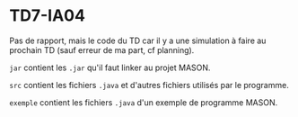 # TD7-IA04
Pas de rapport, mais le code du TD car il y a une simulation à faire au prochain TD (sauf erreur de ma
part, cf planning).

`jar` contient les `.jar` qu'il faut linker au projet MASON.

`src` contient les fichiers `.java` et d'autres fichiers utilisés par le programme.

`exemple` contient les fichiers `.java` d'un exemple de programme MASON.